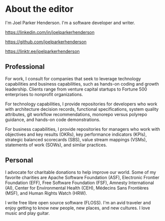 # About the editor

I'm Joel Parker Henderson. I'm a software developer and writer.

<https://linkedin.com/in/joelparkerhenderson>

<https://github.com/joelparkerhenderson>

<https://linktr.ee/joelparkerhenderson>


## Professional

For work, I consult for companies that seek to leverage technology capabilities and business capabilities, such as hands-on coding and growth leadership. Clients range from venture capital startups to Fortune 500 enterprises to nonprofit organizations.

For technology capabilities, I provide repositories for developers who work with architecture decision records, functional specifications, system quality attributes, git workflow recommendations, monorepo versus polyrepo guidance, and hands-on code demonstrations.

For business capabilities, I provide repositories for managers who work with objectives and key results (OKRs), key performance indicators (KPIs), strategic balanced scorecards (SBS), value stream mappings (VSMs), statements of work (SOWs), and similar practices.
 

## Personal

I advocate for charitable donations to help improve our world. Some of my favorite charities are Apache Software Foundation (ASF), Electronic Frontier Foundation (EFF), Free Software Foundation (FSF), Amnesty International (AI), Center for Environmental Health (CEH), Médecins Sans Frontières (MSF), and Human Rights Watch (HRW).

I write free libre open source software (FLOSS). I'm an avid traveler and enjoy getting to know new people, new places, and new cultures. I love music and play guitar.
